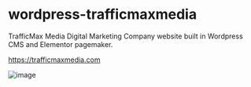 # wordpress-trafficmaxmedia
TrafficMax Media Digital Marketing Company website built in Wordpress CMS and Elementor pagemaker.

https://trafficmaxmedia.com 


![image](https://github.com/robertburke2/wordpress-trafficmaxmedia/assets/148875693/a3c946c2-94c3-4857-92b6-2ce5d0df411e)
